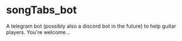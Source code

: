# songTabs_bot
A telegram bot (possibly also a discord bot in the future) to help guitar players. You're welcome... 
